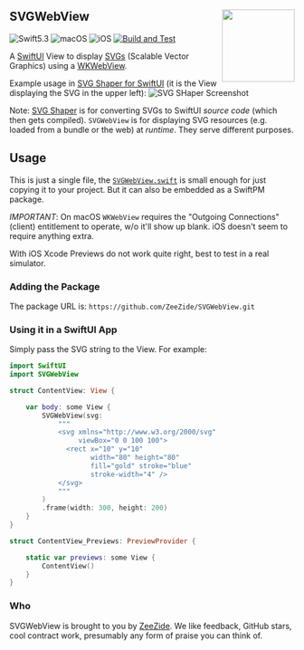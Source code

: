 <h2>
  SVGWebView
  <img src="https://zeezide.de/img/svgshaper/SVGShaper512.png"
       align="right" width="128" height="128" />
</h2>

![Swift5.3](https://img.shields.io/badge/swift-5.3-blue.svg)
![macOS](https://img.shields.io/badge/os-macOS-green.svg?style=flat)
![iOS](https://img.shields.io/badge/os-iOS-green.svg?style=flat)
[![Build and Test](https://github.com/ZeeZide/SVGWebView/actions/workflows/swift.yml/badge.svg?branch=main)](https://github.com/ZeeZide/SVGWebView/actions/workflows/swift.yml)

A [SwiftUI](https://developer.apple.com/xcode/swiftui/)
View to display 
[SVGs](https://en.wikipedia.org/wiki/Scalable_Vector_Graphics) 
(Scalable Vector Graphics)
using a
[WKWebView](https://developer.apple.com/documentation/webkit/wkwebview).

Example usage in 
[SVG Shaper for SwiftUI](https://zeezide.de/en/products/svgshaper/)
(it is the View displaying the SVG in the upper left):
![SVG SHaper Screenshot](https://pbs.twimg.com/media/E0ydNH9XEAQ-USY?format=png)

Note: [SVG Shaper](https://zeezide.de/en/products/svgshaper/)
is for converting SVGs to SwiftUI _source code_ (which then gets compiled).
`SVGWebView` is for displaying SVG resources (e.g. loaded from a
bundle or the web) at _runtime_. They serve different purposes.

## Usage

This is just a single file, the 
[`SVGWebView.swift`](Sources/SVGWebView/SVGWebView.swift) 
is small enough for just copying it to your project.
But it can also be embedded as a SwiftPM package.

*IMPORTANT*: 
On macOS `WKWebView` requires the "Outgoing Connections" (client)
entitlement to operate, w/o it'll show up blank. iOS doesn't seem to require
anything extra.

With iOS Xcode Previews do not work quite right, best to test in a real 
simulator.

### Adding the Package

The package URL is: `https://github.com/ZeeZide/SVGWebView.git`

### Using it in a SwiftUI App

Simply pass the SVG string to the View. For example:

```swift
import SwiftUI
import SVGWebView

struct ContentView: View {

    var body: some View {
        SVGWebView(svg:
            """
            <svg xmlns="http://www.w3.org/2000/svg"
                 viewBox="0 0 100 100">
              <rect x="10" y="10"
                    width="80" height="80"
                    fill="gold" stroke="blue"
                    stroke-width="4" />
            </svg>
            """
        )
        .frame(width: 300, height: 200)
    }
}

struct ContentView_Previews: PreviewProvider {

    static var previews: some View {
        ContentView()
    }
}
```

### Who

SVGWebView is brought to you by [ZeeZide](https://zeezide.de).
We like feedback, GitHub stars, cool contract work, 
presumably any form of praise you can think of.
